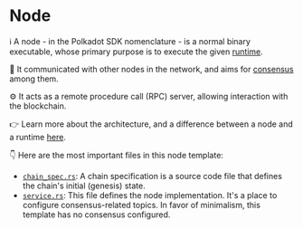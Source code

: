 # Node

ℹ️ A node -  in the Polkadot SDK nomenclature - is a normal binary executable, whose primary purpose is to execute the given [runtime](../runtime/README.md).

🔗 It communicated with other nodes in the network, and aims for [consensus](https://wiki.polkadot.network/docs/learn-consensus) among them.

⚙️ It acts as a remote procedure call (RPC) server, allowing interaction with the blockchain.

👉 Learn more about the architecture, and a difference between a node and a runtime [here](https://paritytech.github.io/polkadot-sdk/master/polkadot_sdk_docs/reference_docs/wasm_meta_protocol/index.html).

👇 Here are the most important files in this node template:

- [`chain_spec.rs`](./src/chain_spec.rs): A chain specification is a source code file that defines the chain's initial (genesis) state.
- [`service.rs`](./src/service.rs): This file defines the node implementation. It's a place to configure consensus-related topics. In favor of minimalism, this template has no consensus configured.

